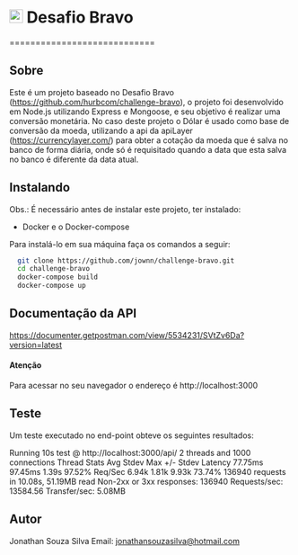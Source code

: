 
# <img src="https://avatars1.githubusercontent.com/u/7063040?v=4&s=200.jpg" alt="HU" width="24" /> Desafio Bravo
============================

## Sobre
Este é um projeto baseado no Desafio Bravo (https://github.com/hurbcom/challenge-bravo), o projeto foi desenvolvido em Node.js utilizando Express e Mongoose, e seu objetivo é realizar uma conversão monetária.
No caso deste projeto o Dólar é usado como base de conversão da moeda, utilizando a api da apiLayer (https://currencylayer.com/) para obter a cotação da moeda que é salva no banco de forma diária, onde só é requisitado quando a data que esta salva no banco é diferente da data atual.

## Instalando

Obs.: É necessário antes de instalar este projeto, ter instalado: 
* Docker e o Docker-compose

Para instalá-lo em sua máquina faça os comandos a seguir:

``` bash
  git clone https://github.com/jownn/challenge-bravo.git
  cd challenge-bravo
  docker-compose build
  docker-compose up
```

## Documentação da API

https://documenter.getpostman.com/view/5534231/SVtZv6Da?version=latest

#### Atenção

Para acessar no seu navegador o endereço é http://localhost:3000

## Teste

Um teste executado no end-point obteve os seguintes resultados:

Running 10s test @ http://localhost:3000/api/
  2 threads and 1000 connections
  Thread Stats   Avg      Stdev     Max   +/- Stdev
    Latency    77.75ms   97.45ms   1.39s    97.52%
    Req/Sec     6.94k     1.81k    9.93k    73.74%
  136940 requests in 10.08s, 51.19MB read
  Non-2xx or 3xx responses: 136940
Requests/sec:  13584.56
Transfer/sec:      5.08MB

## Autor
Jonathan Souza Silva
Email: <jonathansouzasilva@hotmail.com>
